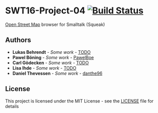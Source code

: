 # SWT16-Project-04 [![Build Status](https://travis-ci.org/HPI-SWA-Teaching/SWT16-Project-04.svg?branch=master)](https://travis-ci.org/HPI-SWA-Teaching/SWT16-Project-04)
[Open Street Map](http://www.osm.org) browser for Smalltalk (Squeak)

## Authors

* **Lukas Behrendt** - *Some work* - [TODO](https://github.com/PawelBoe)
* **Pawel Böning** - *Some work* - [PawelBoe](https://github.com/PawelBoe)
* **Carl Gödecken** - *Some work* - [TODO](https://github.com/PawelBoe)
* **Lisa Ihde** - *Some work* - [TODO](https://github.com/PawelBoe)
* **Daniel Thevessen** - *Some work* - [danthe96](https://github.com/danthe96)

## License

This project is licensed under the MIT License - see the [LICENSE](LICENSE) file for details

